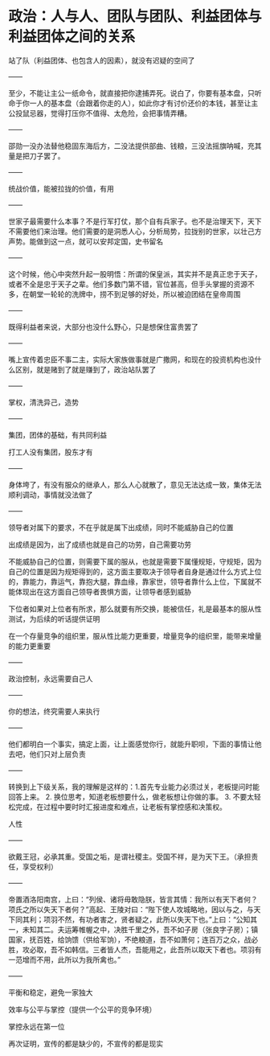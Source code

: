 # 政治：人与人、团队与团队、利益团体与利益团体之间的关系

站了队（利益团体、也包含人的因素），就没有迟疑的空间了

——

至少，不能让主公一纸命令，就直接把你逮捕弄死。说白了，你要有基本盘，只听命于你一人的基本盘（会跟着你走的人），如此你才有讨价还价的本钱，甚至让主公投鼠忌器，觉得打压你不值得、太危险，会把事情弄糟。

——

邵勋一没办法替他稳固东海后方，二没法提供部曲、钱粮，三没法摇旗呐喊，充其量是把刀子罢了。

——

统战价值，能被拉拢的价值，有用

——

世家子最需要什么本事？不是行军打仗，那个自有兵家子。也不是治理天下，天下不需要他们来治理。他们需要的是洞悉人心，分析局势，拉拢别的世家，以壮己方声势。能做到这一点，就可以安邦定国，史书留名

——

这个时候，他心中突然升起一股明悟：所谓的保皇派，其实并不是真正忠于天子，或者不全是忠于天子之辈。他们多数门第不错，官位甚高，但手头掌握的资源不多，在朝堂一轮轮的洗牌中，捞不到足够的好处，所以被迫团结在皇帝周围

——

既得利益者来说，大部分也没什么野心，只是想保住富贵罢了

——

嘴上宣传着忠臣不事二主，实际大家族做事就是广撒网，和现在的投资机构也没什么区别，就是赌到了就是赚到了，政治站队罢了

——

掌权，清洗异己，造势

——

集团，团体的基础，有共同利益

打工人没有集团，股东才有

——

身体垮了，有没有服众的继承人，那么人心就散了，意见无法达成一致，集体无法顺利调动，事情就没法做了

——

领导者对属下的要求，不在乎就是属下出成绩，同时不能威胁自己的位置

出成绩是因为，出了成绩也就是自己的功劳，自己需要功劳

不能威胁自己的位置，则需要下属的服从，也就是需要下属懂规矩，守规矩，因为自己的位置是因为规矩得到的，这方面主要取决于领导者自身是通过什么方式上位的，靠能力，靠运气，靠抱大腿，靠血缘，靠家世，领导者靠什么上位，下属就不能体现出在这方面自己领导者畏惧方面，让领导者感到威胁

下位者如果对上位者有所求，那么就要有所交换，能被信任，礼是最基本的服从性测试，为后续的听话提供证明

在一个存量竞争的组织里，服从性比能力更重要，增量竞争的组织里，能带来增量的能力更重要

——

政治控制，永远需要自己人

——

你的想法，终究需要人来执行

——

他们都明白一个事实，搞定上面，让上面感觉你行，就能升职呗，下面的事情让他去吧，他们只对上层负责

——

转换到上下级关系，我的理解是这样的：1.首先专业能力必须过关，老板提问时能回答上来。 2. 换位思考，知道老板想要什么，做老板想让你做的事。 3. 不要太轻松完成，在过程中要时时汇报进度和难点，让老板有掌控感和决策权。

人性

——

欲戴王冠，必承其重。受国之垢，是谓社稷主。受国不祥，是为天下王。（承担责任，享受权利）

——

帝置酒洛阳南宫，上曰：“列侯、诸将毋敢隐朕，皆言其情：我所以有天下者何？项氏之所以失天下者何？”高起、王陵对曰：“陛下使人攻城略地，因以与之，与天下同其利；项羽不然，有功者害之，贤者疑之，此所以失天下也。”上曰：“公知其一，未知其二。夫运筹帷幄之中，决胜千里之外，吾不如子房（张良字子房）；镇国家，抚百姓，给饷馈（供给军饷），不绝粮道，吾不如萧何；连百万之众，战必胜，攻必取，吾不如韩信。三者皆人杰，吾能用之，此吾所以取天下者也。项羽有一范增而不用，此所以为我所禽也。”

——

平衡和稳定，避免一家独大

效率与公平与掌控（提供一个公平的竞争环境）

掌控永远在第一位

再次证明，宣传的都是缺少的，不宣传的都是现实